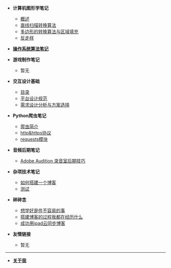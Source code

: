 - **计算机图形学笔记**
  - [概述](/zh-cn/graphics/1.README.md)
  - [直线扫描转换算法](/zh-cn/graphics/2.直线扫描转换.md)
  - [多边形的转换算法与区域填充](/zh-cn/graphics/3.多边形的扫描转换与区域填充.md)
  - [反走样](/zh-cn/graphics/4.反走样.md)

- [**操作系统算法笔记**](/zh-cn/operatingSystem.md)

- **游戏制作笔记**
  - 暂无

- **交互设计基础**
  - [目录](/zh-cn/interactionDesign/0.README.md)
  - [平台设计规范](/zh-cn/interactionDesign/1.平台设计规范.md)
  - [需求设计分析与方案选择](/zh-cn/interactionDesign/2.需求设计分析与方案选择.md)

- **Python爬虫笔记**
  - [爬虫简介](/zh-cn/pythonBot/1.README.md) 
  - [http&https协议](/zh-cn/pythonBot/2.http&https协议.md)
  - [requests模块](/zh-cn/pythonBot/3.request.md)

- **音频后期笔记**
  - [Adobe Audition 录音室后期技巧](/zh-cn/media/audition.md)

- **杂项技术笔记**
  - [如何搭建一个博客](/zh-cn/tech/如何搭建一个博客.md)
  - [测试](/zh-cn/tech/test.md)

- **碎碎念**
  - [想学好是件不容易的事](/zh-cn/chat/想学好是件不容易的事.md) 
  - [搭建博客的过程我都在经历什么](/zh-cn/chat/搭建博客的过程我都在经历什么.md)
  - [成功用ipad云同步博客](/zh-cn/chat/ipad云同步测试.md)

- **友情链接**
  - 暂无

------

- [**关于我**](/about.md)